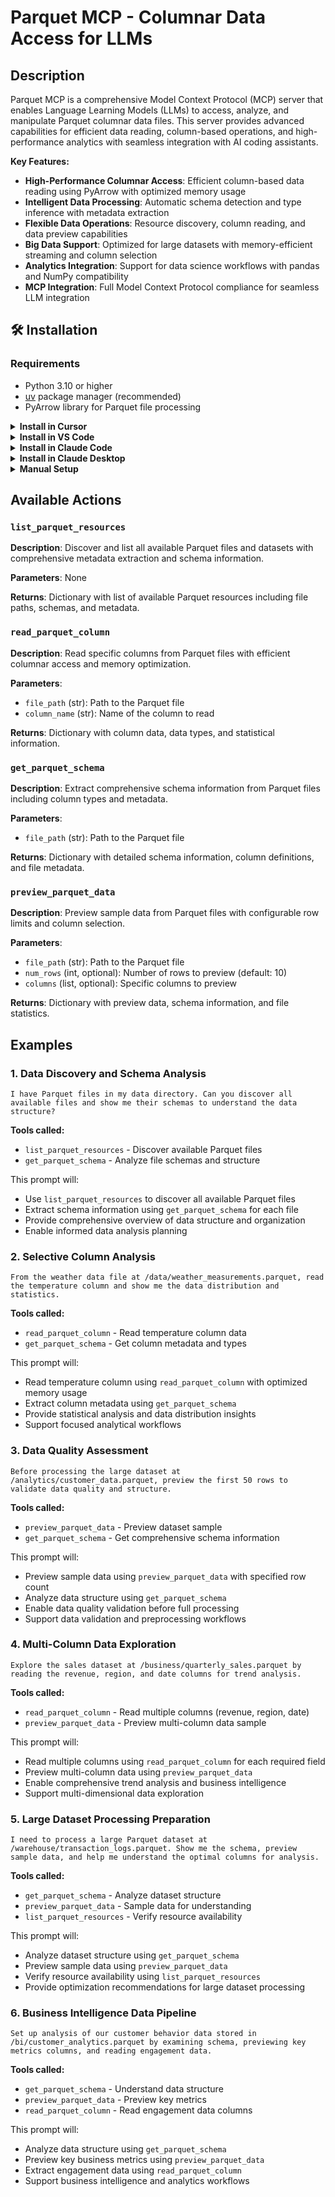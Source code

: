 # Parquet MCP - Columnar Data Access for LLMs


## Description

Parquet MCP is a comprehensive Model Context Protocol (MCP) server that enables Language Learning Models (LLMs) to access, analyze, and manipulate Parquet columnar data files. This server provides advanced capabilities for efficient data reading, column-based operations, and high-performance analytics with seamless integration with AI coding assistants.

**Key Features:**
- **High-Performance Columnar Access**: Efficient column-based data reading using PyArrow with optimized memory usage
- **Intelligent Data Processing**: Automatic schema detection and type inference with metadata extraction
- **Flexible Data Operations**: Resource discovery, column reading, and data preview capabilities
- **Big Data Support**: Optimized for large datasets with memory-efficient streaming and column selection
- **Analytics Integration**: Support for data science workflows with pandas and NumPy compatibility
- **MCP Integration**: Full Model Context Protocol compliance for seamless LLM integration


## 🛠️ Installation

### Requirements

- Python 3.10 or higher
- [uv](https://docs.astral.sh/uv/) package manager (recommended)
- PyArrow library for Parquet file processing

<details>
<summary><b>Install in Cursor</b></summary>

Go to: `Settings` -> `Cursor Settings` -> `MCP` -> `Add new global MCP server`

Pasting the following configuration into your Cursor `~/.cursor/mcp.json` file is the recommended approach. You may also install in a specific project by creating `.cursor/mcp.json` in your project folder. See [Cursor MCP docs](https://docs.cursor.com/context/model-context-protocol) for more info.

```json
{
  "mcpServers": {
    "parquet-mcp": {
      "command": "uvx",
      "args": ["iowarp-mcps", "parquet"]
    }
  }
}
```

</details>

<details>
<summary><b>Install in VS Code</b></summary>

Add this to your VS Code MCP config file. See [VS Code MCP docs](https://code.visualstudio.com/docs/copilot/chat/mcp-servers) for more info.

```json
"mcp": {
  "servers": {
    "parquet-mcp": {
      "type": "stdio",
      "command": "uvx",
      "args": ["iowarp-mcps", "parquet"]
    }
  }
}
```

</details>

<details>
<summary><b>Install in Claude Code</b></summary>

Run this command. See [Claude Code MCP docs](https://docs.anthropic.com/en/docs/agents-and-tools/claude-code/tutorials#set-up-model-context-protocol-mcp) for more info.

```sh
claude mcp add parquet-mcp -- uvx iowarp-mcps parquet
```

</details>

<details>
<summary><b>Install in Claude Desktop</b></summary>

Add this to your Claude Desktop `claude_desktop_config.json` file. See [Claude Desktop MCP docs](https://modelcontextprotocol.io/quickstart/user) for more info.

```json
{
  "mcpServers": {
    "parquet-mcp": {
      "command": "uvx",
      "args": ["iowarp-mcps", "parquet"]
    }
  }
}
```

</details>

<details>
<summary><b>Manual Setup</b></summary>

**Linux/macOS:**
```bash
CLONE_DIR=$(pwd)
git clone https://github.com/iowarp/iowarp-mcps.git
uv --directory=$CLONE_DIR/iowarp-mcps/mcps/parquet run parquet-mcp --help
```

**Windows CMD:**
```cmd
set CLONE_DIR=%cd%
git clone https://github.com/iowarp/iowarp-mcps.git
uv --directory=%CLONE_DIR%\iowarp-mcps\mcps\parquet run parquet-mcp --help
```

**Windows PowerShell:**
```powershell
$env:CLONE_DIR=$PWD
git clone https://github.com/iowarp/iowarp-mcps.git
uv --directory=$env:CLONE_DIR\iowarp-mcps\mcps\parquet run parquet-mcp --help
```

</details>

## Available Actions

### `list_parquet_resources`
**Description**: Discover and list all available Parquet files and datasets with comprehensive metadata extraction and schema information.

**Parameters**: None

**Returns**: Dictionary with list of available Parquet resources including file paths, schemas, and metadata.

### `read_parquet_column`
**Description**: Read specific columns from Parquet files with efficient columnar access and memory optimization.

**Parameters**:
- `file_path` (str): Path to the Parquet file
- `column_name` (str): Name of the column to read

**Returns**: Dictionary with column data, data types, and statistical information.

### `get_parquet_schema`
**Description**: Extract comprehensive schema information from Parquet files including column types and metadata.

**Parameters**:
- `file_path` (str): Path to the Parquet file

**Returns**: Dictionary with detailed schema information, column definitions, and file metadata.

### `preview_parquet_data`
**Description**: Preview sample data from Parquet files with configurable row limits and column selection.

**Parameters**:
- `file_path` (str): Path to the Parquet file
- `num_rows` (int, optional): Number of rows to preview (default: 10)
- `columns` (list, optional): Specific columns to preview

**Returns**: Dictionary with preview data, schema information, and file statistics.










## Examples

### 1. Data Discovery and Schema Analysis
```
I have Parquet files in my data directory. Can you discover all available files and show me their schemas to understand the data structure?
```

**Tools called:**
- `list_parquet_resources` - Discover available Parquet files
- `get_parquet_schema` - Analyze file schemas and structure

This prompt will:
- Use `list_parquet_resources` to discover all available Parquet files
- Extract schema information using `get_parquet_schema` for each file
- Provide comprehensive overview of data structure and organization
- Enable informed data analysis planning

### 2. Selective Column Analysis
```
From the weather data file at /data/weather_measurements.parquet, read the temperature column and show me the data distribution and statistics.
```

**Tools called:**
- `read_parquet_column` - Read temperature column data
- `get_parquet_schema` - Get column metadata and types

This prompt will:
- Read temperature column using `read_parquet_column` with optimized memory usage
- Extract column metadata using `get_parquet_schema`
- Provide statistical analysis and data distribution insights
- Support focused analytical workflows

### 3. Data Quality Assessment
```
Before processing the large dataset at /analytics/customer_data.parquet, preview the first 50 rows to validate data quality and structure.
```

**Tools called:**
- `preview_parquet_data` - Preview dataset sample
- `get_parquet_schema` - Get comprehensive schema information

This prompt will:
- Preview sample data using `preview_parquet_data` with specified row count
- Analyze data structure using `get_parquet_schema`
- Enable data quality validation before full processing
- Support data validation and preprocessing workflows

### 4. Multi-Column Data Exploration
```
Explore the sales dataset at /business/quarterly_sales.parquet by reading the revenue, region, and date columns for trend analysis.
```

**Tools called:**
- `read_parquet_column` - Read multiple columns (revenue, region, date)
- `preview_parquet_data` - Preview multi-column data sample

This prompt will:
- Read multiple columns using `read_parquet_column` for each required field
- Preview multi-column data using `preview_parquet_data`
- Enable comprehensive trend analysis and business intelligence
- Support multi-dimensional data exploration

### 5. Large Dataset Processing Preparation
```
I need to process a large Parquet dataset at /warehouse/transaction_logs.parquet. Show me the schema, preview sample data, and help me understand the optimal columns for analysis.
```

**Tools called:**
- `get_parquet_schema` - Analyze dataset structure
- `preview_parquet_data` - Sample data for understanding
- `list_parquet_resources` - Verify resource availability

This prompt will:
- Analyze dataset structure using `get_parquet_schema`
- Preview sample data using `preview_parquet_data`
- Verify resource availability using `list_parquet_resources`
- Provide optimization recommendations for large dataset processing

### 6. Business Intelligence Data Pipeline
```
Set up analysis of our customer behavior data stored in /bi/customer_analytics.parquet by examining schema, previewing key metrics columns, and reading engagement data.
```

**Tools called:**
- `get_parquet_schema` - Understand data structure
- `preview_parquet_data` - Preview key metrics
- `read_parquet_column` - Read engagement data columns

This prompt will:
- Analyze data structure using `get_parquet_schema`
- Preview key business metrics using `preview_parquet_data`
- Extract engagement data using `read_parquet_column`
- Support business intelligence and analytics workflows